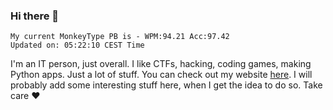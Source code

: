 ### Hi there 👋
<!-- PB START -->
```
My current MonkeyType PB is - WPM:94.21 Acc:97.42
Updated on: 05:22:10 CEST Time
```
<!-- PB END -->
I'm an IT person, just overall. I like CTFs, hacking, coding games, making Python apps. Just a lot of stuff.
You can check out my website [here](https://skill3472.github.io/).
I will probably add some interesting stuff here, when I get the idea to do so. Take care ❤️
